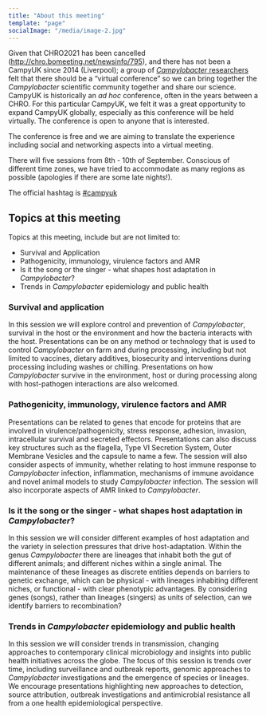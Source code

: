 ```yaml
---
title: "About this meeting"
template: "page"
socialImage: "/media/image-2.jpg"
---
```


Given that CHRO2021 has been cancelled (http://chro.bomeeting.net/newsinfo/795), and there has not been a CampyUK since 2014 (Liverpool); a group of [*Campylobacter* researchers](https://campyuk.github.io/conference2021/pages/aboutus/) felt that there should be a “virtual conference” so we can bring together the *Campylobacter* scientific community together and share our science. CampyUK is historically an *ad hoc* conference, often in the years between a CHRO. For this particular CampyUK, we felt it was a great opportunity to expand CampyUK globally, especially as this conference will be held virtually. The conference is open to anyone that is interested.

The conference is free and we are aiming to translate the experience including social and networking aspects into a virtual meeting.  

There will five sessions from 8th - 10th of September. Conscious of different time zones, we have tried to accommodate as many regions as possible (apologies if there are some late nights!). 

The official hashtag is [#campyuk](https://twitter.com/hashtag/campyuk)

## Topics at this meeting
Topics at this meeting, include but are not limited to: 
* Survival and Application
* Pathogenicity, immunology, virulence factors and AMR
* Is it the song or the singer - what shapes host adaptation in *Campylobacter*?
* Trends in *Campylobacter* epidemiology and public health

### Survival and application
In this session we will explore control and prevention of *Campylobacter*, survival in the host or the environment and how the bacteria interacts with the host. Presentations can be on any method or technology that is used to control *Campylobacter* on farm and during processing, including but not limited to vaccines, dietary additives, biosecurity and  interventions during processing including washes or chilling. Presentations on how *Campylobacter* survive in the environment, host or during processing along with host-pathogen interactions are also welcomed. 

### Pathogenicity, immunology, virulence factors and AMR
Presentations can be related to genes that encode for proteins that are involved in virulence/pathogenicity, stress response, adhesion, invasion, intracellular survival and secreted effectors. Presentations can also discuss key structures such as the flagella, Type VI Secretion System, Outer Membrane Vesicles and the capsule to name a few. The session will also consider aspects of immunity, whether relating to host immune response to *Campylobacter* infection, inflammation, mechanisms of immune avoidance and novel animal models to study *Campylobacter* infection. The session will also incorporate aspects of AMR linked to *Campylobacter*. 

### Is it the song or the singer - what shapes host adaptation in *Campylobacter*?
In this session we will consider different examples of host adaptation and the variety in selection pressures that drive host-adaptation. Within the genus *Campylobacter* there are lineages that inhabit both the gut of different animals; and different niches within a single animal. The maintenance of these lineages as discrete entities depends on barriers to genetic exchange, which can be physical - with lineages inhabiting different niches, or functional - with clear phenotypic advantages. By considering genes (songs), rather than lineages (singers) as units of selection, can we identify barriers to recombination?

### Trends in *Campylobacter* epidemiology and public health
In this session we will consider trends in transmission, changing approaches to contemporary clinical microbiology and insights into public health initiatives across the globe. The focus of this session is trends over time, including surveillance and outbreak reports, genomic approaches to *Campylobacter* investigations and the emergence of species or lineages. We encourage presentations highlighting new approaches to detection, source attribution, outbreak investigations and antimicrobial resistance all from a one health epidemiological perspective.
   
